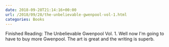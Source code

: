 ```yaml
---
date: 2018-09-28T21:14:16+00:00
url: /2018/09/28/the-unbelievable-gwenpool-vol-1.html
categories: Books
---
```

Finished Reading: The Unbelievable Gwenpool Vol. 1. Well now I'm going to have to buy more Gwenpool. The art is great and the writing is superb.


